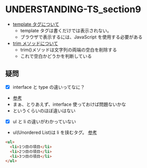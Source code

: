 # UNDERSTANDING-TS_section9

- [template タグについて](https://qiita.com/saka212/items/ac77e778b7e323749e61)
  - template タグは書くだけでは表示されない。
  - ブラウザで表示するには、JavaScript を使用する必要がある
- [trim メソッドについて](https://developer.mozilla.org/ja/docs/Web/JavaScript/Reference/Global_Objects/String/trim)
  - trim()メソッドは文字列の両端の空白を削除する
  - これで空白かどうかを判断している

## 疑問

- [x] interface と type の違いってなに？
- [参考](https://zenn.dev/luvmini511/articles/6c6f69481c2d17)
- まぁ、とりあえず、interface 使っておけば問題ないかな
- というくらいのほぼ違いはない

- [x] ul と li の違いがわかっていない
- ul(Unordered List)は li を挟むタグ。 [参考](https://saruwakakun.com/html-css/basic/ul-ol-li)

```html
<ul>
  <li>1つ目の項目</li>
  <li>2つ目の項目</li>
  <li>3つ目の項目</li>
</ul>
```
